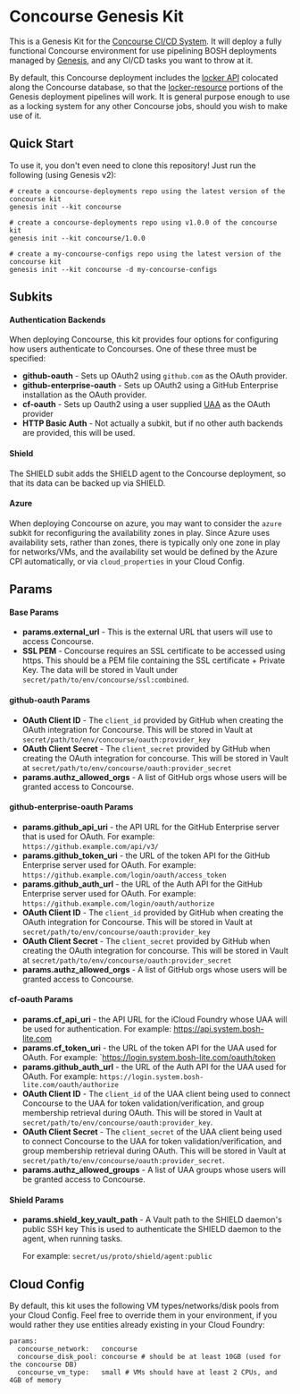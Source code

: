 Concourse Genesis Kit
==================

This is a Genesis Kit for the [Concourse CI/CD System][1]. It will
deploy a fully functional Concourse environment for use pipelining
BOSH deployments managed by [Genesis][2], and any CI/CD tasks you
want to throw at it.

By default, this Concourse deployment includes the [locker API][3]
colocated along the Concourse database, so that the [locker-resource][4]
portions of the Genesis deployment pipelines will work. It is general
purpose enough to use as a locking system for any other Concourse jobs,
should you wish to make use of it.

Quick Start
-----------

To use it, you don't even need to clone this repository!  Just run
the following (using Genesis v2):

```
# create a concourse-deployments repo using the latest version of the concourse kit
genesis init --kit concourse

# create a concourse-deployments repo using v1.0.0 of the concourse kit
genesis init --kit concourse/1.0.0

# create a my-concourse-configs repo using the latest version of the concourse kit
genesis init --kit concourse -d my-concourse-configs
```

Subkits
-------

#### Authentication Backends

When deploying Concourse, this kit provides four options for configuring
how users authenticate to Concourses. One of these three must be specified:

- **github-oauth** - Sets up OAuth2 using `github.com` as the OAuth provider.
- **github-enterprise-oauth** - Sets up OAuth2 using a GitHub Enterprise installation
  as the OAuth provider.
- **cf-oauth** - Sets up Oauth2 using a user supplied [UAA][5] as the OAuth provider
- **HTTP Basic Auth** - Not actually a subkit, but if no other auth backends are provided,
  this will be used.

#### Shield

The SHIELD subit adds the SHIELD agent to the Concourse deployment, so that its data
can be backed up via SHIELD.

#### Azure

When deploying Concourse on azure, you may want to consider the `azure` subkit for
reconfiguring the availability zones in play. Since Azure uses availability sets,
rather than zones, there is typically only one zone in play for networks/VMs,
and the availability set would be defined by the Azure CPI automatically, or via
`cloud_properties` in your Cloud Config.

Params
------

#### Base Params

- **params.external_url** - This is the external URL that users will use to access Concourse.
- **SSL PEM** - Concourse requires an SSL certificate to be accessed using https. This should
  be a PEM file containing the SSL certificate + Private Key. The data will be stored in Vault
  under `secret/path/to/env/concourse/ssl:combined`.

#### github-oauth Params

- **OAuth Client ID** - The `client_id` provided by GitHub when creating the OAuth integration
  for Concourse. This will be stored in Vault at `secret/path/to/env/concourse/oauth:provider_key`
- **OAuth Client Secret** - The `client_secret` provided by GitHub when creating the OAuth integration
  for concourse. This will be stored in Vault at `secret/path/to/env/concourse/oauth:provider_secret`
- **params.authz_allowed_orgs** - A list of GitHub orgs whose users will be granted access to Concourse.

#### github-enterprise-oauth Params

- **params.github_api_uri** - the API URL for the GitHub Enterprise server that is used for OAuth.
  For example: `https://github.example.com/api/v3/`
- **params.github_token_uri** - the URL of the token API for the GitHub Enterprise server used for OAuth.
  For example: `https://github.example.com/login/oauth/access_token`
- **params.github_auth_url** - the URL of the Auth API for the GitHub Enterprise server used for OAuth.
  For example: `https://github.example.com/login/oauth/authorize`
- **OAuth Client ID** - The `client_id` provided by GitHub when creating the OAuth integration
  for Concourse. This will be stored in Vault at `secret/path/to/env/concourse/oauth:provider_key`
- **OAuth Client Secret** - The `client_secret` provided by GitHub when creating the OAuth integration
  for concourse. This will be stored in Vault at `secret/path/to/env/concourse/oauth:provider_secret`
- **params.authz_allowed_orgs** - A list of GitHub orgs whose users will be granted access to Concourse.

#### cf-oauth Params

- **params.cf_api_uri** - the API URL for the iCloud Foundry whose UAA will be used for authentication.
  For example: https://api.system.bosh-lite.com
- **params.cf_token_uri** - the URL of the token API for the UAA used for OAuth.
  For example: `https://login.system.bosh-lite.com/oauth/token
- **params.github_auth_url** - the URL of the Auth API for the UAA used for OAuth.
  For example: `https://login.system.bosh-lite.com/oauth/authorize`
- **OAuth Client ID** - The `client_id` of the UAA client being used to connect Concourse to the UAA
  for token validation/verification, and group membership retrieval during OAuth. This will be stored
  in Vault at `secret/path/to/env/concourse/oauth:provider_key`.
- **OAuth Client Secret** - The `client_secret` of the UAA client being used to connect Concourse to the UAA
  for token validation/verification, and group membership retrieval during OAuth. This will be stored
  in Vault at `secret/path/to/env/concourse/oauth:provider_secret`.
- **params.authz_allowed_groups** - A list of UAA groups whose users will be granted access to Concourse.

#### Shield Params

- **params.shield_key_vault_path** - A Vault path to the SHIELD daemon's public SSH key
  This is used to authenticate the SHIELD daemon to the agent, when running tasks.

  For example: `secret/us/proto/shield/agent:public`

Cloud Config
------------

By default, this kit uses the following VM types/networks/disk pools from your
Cloud Config. Feel free to override them in your environment, if you would
rather they use entities already existing in your Cloud Foundry:

```
params:
  concourse_network:   concourse
  concourse_disk_pool: concourse # should be at least 10GB (used for the concourse DB)
  concourse_vm_type:   small # VMs should have at least 2 CPUs, and 4GB of memory
```

[1]: https://concourse.ci
[2]: https://github.com/starkandwayne/genesis
[3]: https://github.com/cloudfoundry-community/locker
[4]: https://github.com/cloudfoundry-community/locker-resource
[5]: https://github.com/cloudfoundry/uaa
